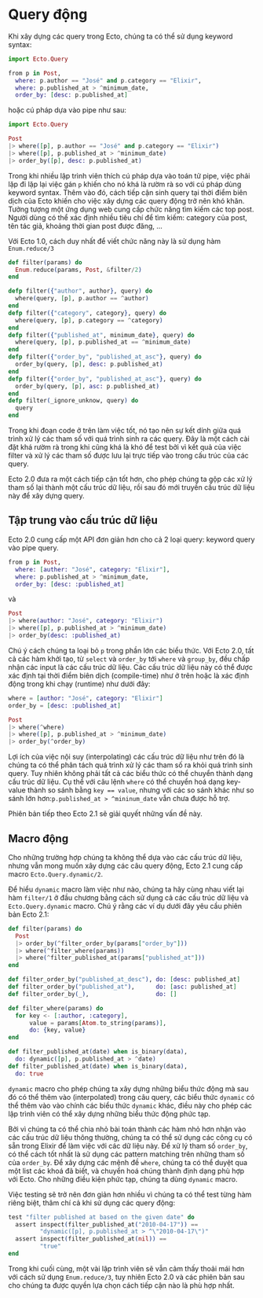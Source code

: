 # Query động

Khi xây dựng các query trong Ecto, chúng ta có thể sử dụng keyword syntax:

```elixir
import Ecto.Query

from p in Post,
  where: p.author == "José" and p.category == "Elixir",
  where: p.published_at > ^minimum_date,
  order_by: [desc: p.published_at]
```

hoặc cú pháp dựa vào pipe như sau:

```elixir
import Ecto.Query

Post
|> where([p], p.author == "José" and p.category == "Elixir")
|> where([p], p.published_at > ^minimum_date)
|> order_by([p], desc: p.published_at)
```

Trong khi nhiều lập trình viên thích cú pháp dựa vào toán tử pipe, việc phải lặp đi lặp lại việc gán `p` khiến cho nó khá là rườm rà so với cú pháp dùng keyword syntax. Thêm vào đó, cách tiếp cận sinh query tại thời điểm biên dịch của Ecto khiến cho việc xây dựng các query động trở nên khó khăn. Tưởng tượng một ứng dụng web cung cấp chức năng tìm kiếm các top post. Người dùng có thể xác định nhiều tiêu chí để tìm kiếm: category của post, tên tác giả, khoảng thời gian post được đăng, ...

Với Ecto 1.0, cách duy nhất để viết chức năng này là sử dụng hàm `Enum.reduce/3`

```elixir
def filter(params) do
  Enum.reduce(params, Post, &filter/2)
end

defp filter({"author", author}, query) do
  where(query, [p], p.author == ^author)
end
defp filter({"category", category}, query) do
  where(query, [p], p.category == ^category)
end
defp filter({"published_at", minimum_date}, query) do
  where(query, [p], p.published_at == ^minimum_date)
end
defp filter({"order_by", "published_at_asc"}, query) do
  order_by(query, [p], desc: p.published_at)
end
defp filter({"order_by", "published_at_asc"}, query) do
  order_by(query, [p], asc: p.published_at)
end
defp filter(_ignore_unknow, query) do
  query
end
```

Trong khi đoạn code ở trên làm việc tốt, nó tạo nên sự kết dính giữa quá trình xử lý các tham số với quá trình sinh ra các query. Đây là một cách cài đặt khá rườm rà trong khi cũng khá là khó để test bởi vì kết quả của việc filter và xử lý các tham số được lưu lại trực tiếp vào trong cấu trúc của các query.

Ecto 2.0 đưa ra một cách tiếp cận tốt hơn, cho phép chúng ta gộp các xử lý tham số lại thành một cấu trúc dữ liệu, rồi sau đó mới truyền cấu trúc dữ liệu này để xây dựng query.

## Tập trung vào cấu trúc dữ liệu

Ecto 2.0 cung cấp một API đơn giản hơn cho cả 2 loại query: keyword query vào pipe query.

```elixir
from p in Post,
  where: [auther: "José", category: "Elixir"],
  where: p.published_at > ^minimum_date,
  order_by: [desc: :published_at]
```

và

```elixir
Post
|> where(author: "José", category: "Elixir")
|> where([p], p.published_at > ^minimum_date)
|> order_by(desc: :published_at)
```

Chú ý cách chúng ta loại bỏ `p`  trong phần lớn các biểu thức. Với Ecto 2.0, tất cả các hàm khởi tạo, từ `select` và `order_by` tới `where` và `group_by`, đều chấp nhận các input là các cấu trúc dữ liệu. Các cấu trúc dữ liệu này có thể được xác định tại thời điểm biên dịch \(compile-time\) như ở trên hoặc là xác định động trong khi chạy \(runtime\) như dưới đây:

```elixir
where = [author: "José", category: "Elixir"]
order_by = [desc: :published_at]

Post
|> where(^where)
|> where([p], p.published_at > ^minimum_date)
|> order_by(^order_by)
```

Lợi ích của việc nội suy \(interpolating\) các cấu trúc dữ liệu như trên đó là chúng ta có thể phân tách quá trình xử lý các tham số ra khỏi quá trình sinh query. Tuy nhiên không phải tất cả các biểu thức có thể chuyển thành dạng cấu trúc dữ liệu. Cụ thể với câu lệnh `where` có thể chuyển hoá dạng key-value thành so sánh bằng `key == value`, nhưng với các so sánh khác như so sánh lớn hơn:`p.published_at > ^mininum_date` vẫn chưa được hỗ trợ.

Phiên bản tiếp theo Ecto 2.1 sẽ giải quyết những vấn đề này.

## Macro động

Cho những trường hợp chúng ta không thể dựa vào các cấu trúc dữ liệu, nhưng vẫn mong muốn xây dựng các câu query động, Ecto 2.1 cung cấp macro `Ecto.Query.dynamic/2`.

Để hiểu `dynamic` macro làm việc như nào, chúng ta hãy cùng nhau viết lại hàm `filter/1` ở đầu chương bằng cách sử dụng cả các cấu trúc dữ liệu và `Ecto.Query.dynamic` macro. Chú ý rằng các ví dụ dưới đây yêu cầu phiên bản Ecto 2.1:

```elixir
def filter(params) do
  Post
  |> order_by(^filter_order_by(params["order_by"]))
  |> where(^filter_where(params))
  |> where(^filter_published_at(params["published_at"]))
end

def filter_order_by("published_at_desc"), do: [desc: published_at]
def filter_order_by("published_at"),      do: [asc: published_at]
def filter_order_by(_),                   do: []

def filter_where(params) do
  for key <- [:author, :category],
      value = params[Atom.to_string(params)],
      do: {key, value}
end

def filter_published_at(date) when is_binary(data),
  do: dynamic([p], p.published_at > ^date)
def filter_published_at(date) when is_binary(data),
  do: true
```

`dynamic` macro cho phép chúng ta xây dựng những biểu thức động mà sau đó có thể thêm vào \(interpolated\) trong câu query, các biểu thức `dynamic` có thể thêm vào vào chính các biểu thức `dynamic` khác, điều này cho phép các lập trình viên có thể xây dựng những biểu thức động phức tạp.

Bởi vì chúng ta có thể chia nhỏ bài toán thành các hàm nhỏ hơn nhận vào các cấu trúc dữ liệu thông thường, chúng ta có thể sử dụng các công cụ có sẵn trong Elixir để làm việc với các dữ liệu này. Để xử lý tham số `order_by`, có thể cách tốt nhất là sử dụng các pattern matching trên những tham số của  `order_by`. Để xây dựng các mệnh đề `where`, chúng ta có thể duyệt qua một list các khoá đã biết, và chuyển hoá chúng thành định dạng phù hợp với Ecto. Cho những điều kiện phức tạp, chúng ta dùng `dynamic` macro.

Việc testing sẽ trở nên đơn giản hơn nhiều vì chúng ta có thể test từng hàm riêng biệt, thâm chí cả khi sử dụng các query động:

```elixir
test "filter published at based on the given date" do
  assert inspect(filter_published_at("2010-04-17")) ==
         "dynamic([p], p.published_at > ^\"2010-04-17\")"
  assert inspect(filter_published_at(nil)) ==
         "true"
end
```

Trong khi cuối cùng, một vài lập trình viên sẽ vẫn cảm thấy thoải mái hơn với cách sử dụng `Enum.reduce/3`, tuy nhiên Ecto 2.0 và các phiên bản sau cho chúng ta được quyền lựa chọn cách tiếp cận nào là phù hợp nhất.

